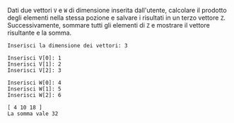 Dati due vettori `V` e `W` di dimensione inserita dall'utente, calcolare il prodotto degli elementi nella stessa pozione e salvare i risultati in un terzo vettore `Z`. Successivamente, sommare tutti gli elementi di `Z` e mostrare il vettore risultante e la somma.

```plaintext
Inserisci la dimensione dei vettori: 3

Inserisci V[0]: 1
Inserisci V[1]: 2
Inserisci V[2]: 3

Inserisci W[0]: 4
Inserisci W[1]: 5
Inserisci W[2]: 6

[ 4 10 18 ]
La somma vale 32
```